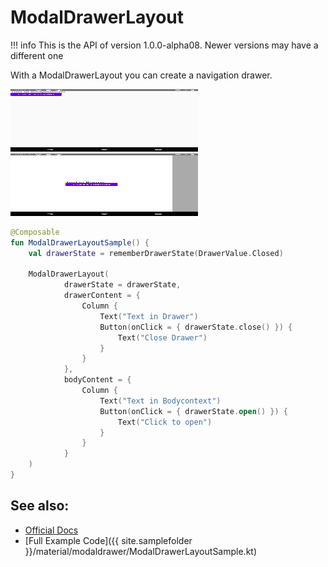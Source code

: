 # ModalDrawerLayout

!!! info
    This is the API of version 1.0.0-alpha08. Newer versions may have a different one

With a ModalDrawerLayout you can create a navigation drawer.

<p align="left">
  <img src ="../../images/material/modaldrawer/modaldrawerClosed.png" height=100 width=300 />
  <img src ="../../images/material/modaldrawer/ModaldrawerOpened.png" height=100 width=300 />
</p>

```kotlin
@Composable
fun ModalDrawerLayoutSample() {
    val drawerState = rememberDrawerState(DrawerValue.Closed)

    ModalDrawerLayout(
            drawerState = drawerState,
            drawerContent = {
                Column {
                    Text("Text in Drawer")
                    Button(onClick = { drawerState.close() }) {
                        Text("Close Drawer")
                    }
                }
            },
            bodyContent = {
                Column {
                    Text("Text in Bodycontext")
                    Button(onClick = { drawerState.open() }) {
                        Text("Click to open")
                    }
                }
            }
    )
}
```

## See also:
* [Official Docs](https://developer.android.com/reference/kotlin/androidx/compose/material/package-summary#modaldrawerlayout)
* [Full Example Code]({{ site.samplefolder }}/material/modaldrawer/ModalDrawerLayoutSample.kt)
